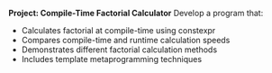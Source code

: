 **Project: Compile-Time Factorial Calculator** Develop a program that:

- Calculates factorial at compile-time using constexpr
- Compares compile-time and runtime calculation speeds
- Demonstrates different factorial calculation methods
- Includes template metaprogramming techniques